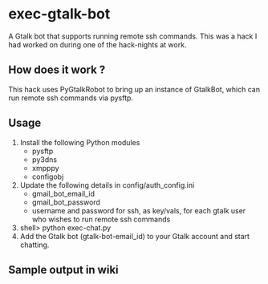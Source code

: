 exec-gtalk-bot
==============

A Gtalk bot that supports running remote ssh commands.
This was a hack I had worked on during one of the hack-nights at work.

## How does it work ?
This hack uses PyGtalkRobot to bring up an instance of GtalkBot, which can run remote ssh commands via pysftp.

## Usage
1. Install the following Python modules
   * pysftp
   * py3dns
   * xmpppy
   * configobj 
2. Update the following details in config/auth_config.ini
   * gmail_bot_email_id
   * gmail_bot_password
   * username and password for ssh, as key/vals, for each gtalk user who wishes to run remote ssh commands
3. shell> python exec-chat.py
4. Add the Gtalk bot (gtalk-bot-email_id) to your Gtalk account and start chatting. 

## Sample output in wiki
